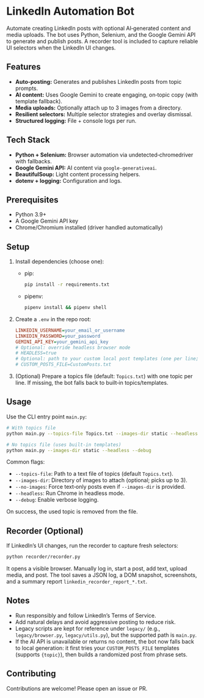 # LinkedIn Automation Bot

Automate creating LinkedIn posts with optional AI‑generated content and media uploads. The bot uses Python, Selenium, and the Google Gemini API to generate and publish posts. A recorder tool is included to capture reliable UI selectors when the LinkedIn UI changes.

## Features

- **Auto‑posting:** Generates and publishes LinkedIn posts from topic prompts.
- **AI content:** Uses Google Gemini to create engaging, on‑topic copy (with template fallback).
- **Media uploads:** Optionally attach up to 3 images from a directory.
- **Resilient selectors:** Multiple selector strategies and overlay dismissal.
- **Structured logging:** File + console logs per run.

## Tech Stack

- **Python + Selenium:** Browser automation via undetected‑chromedriver with fallbacks.
- **Google Gemini API:** AI content via `google-generativeai`.
- **BeautifulSoup:** Light content processing helpers.
- **dotenv + logging:** Configuration and logs.

## Prerequisites

- Python 3.9+
- A Google Gemini API key
- Chrome/Chromium installed (driver handled automatically)

## Setup

1. Install dependencies (choose one):

   - pip:
     ```bash
     pip install -r requirements.txt
     ```
   - pipenv:
     ```bash
     pipenv install && pipenv shell
     ```

2. Create a `.env` in the repo root:

   ```ini
   LINKEDIN_USERNAME=your_email_or_username
   LINKEDIN_PASSWORD=your_password
   GEMINI_API_KEY=your_gemini_api_key
   # Optional: override headless browser mode
   # HEADLESS=true
   # Optional: path to your custom local post templates (one per line; supports {topic})
   # CUSTOM_POSTS_FILE=CustomPosts.txt
   ```

3. (Optional) Prepare a topics file (default: `Topics.txt`) with one topic per line. If missing, the bot falls back to built‑in topics/templates.

## Usage

Use the CLI entry point `main.py`:

```bash
# With topics file
python main.py --topics-file Topics.txt --images-dir static --headless --debug

# No topics file (uses built-in templates)
python main.py --images-dir static --headless --debug
```

Common flags:
- `--topics-file`: Path to a text file of topics (default `Topics.txt`).
- `--images-dir`: Directory of images to attach (optional; picks up to 3).
- `--no-images`: Force text‑only posts even if `--images-dir` is provided.
- `--headless`: Run Chrome in headless mode.
- `--debug`: Enable verbose logging.

On success, the used topic is removed from the file.

## Recorder (Optional)

If LinkedIn’s UI changes, run the recorder to capture fresh selectors:

```bash
python recorder/recorder.py
```

It opens a visible browser. Manually log in, start a post, add text, upload media, and post. The tool saves a JSON log, a DOM snapshot, screenshots, and a summary report `linkedin_recorder_report_*.txt`.

## Notes

- Run responsibly and follow LinkedIn’s Terms of Service.
- Add natural delays and avoid aggressive posting to reduce risk.
- Legacy scripts are kept for reference under `legacy/` (e.g., `legacy/browser.py`, `legacy/utils.py`), but the supported path is `main.py`.
- If the AI API is unavailable or returns no content, the bot now falls back to local generation: it first tries your `CUSTOM_POSTS_FILE` templates (supports `{topic}`), then builds a randomized post from phrase sets.

## Contributing

Contributions are welcome! Please open an issue or PR.
